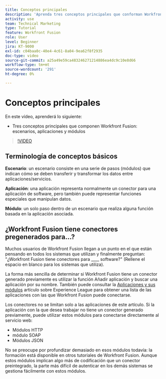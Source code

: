 ```yaml
---
title: Conceptos principales
description: 'Aprenda tres conceptos principales que conforman Workfront Fusion: escenarios, aplicaciones y módulos en [!DNL Adobe Workfront Fusion].'
activity: use
team: Technical Marketing
type: Tutorial
feature: Workfront Fusion
role: User
level: Beginner
jira: KT-9000
exl-id: c04baa0c-40e4-4c61-8a04-9ea62f8f2935
doc-type: video
source-git-commit: a25a49e59ca483246271214886ea4dc9c10e8d66
workflow-type: tm+mt
source-wordcount: '291'
ht-degree: 0%

---
```


# Conceptos principales

En este vídeo, aprenderá lo siguiente:

* Tres conceptos principales que componen Workfront Fusion: escenarios, aplicaciones y módulos

>[!VIDEO](https://video.tv.adobe.com/v/335260/?quality=12&learn=on)

## Terminología de conceptos básicos

**Escenario**: un escenario consiste en una serie de pasos (módulos) que indican cómo se deben transferir y transformar los datos entre aplicaciones/servicios.

**Aplicación**: una aplicación representa normalmente un conector para una aplicación de software, pero también puede representar funciones especiales que manipulan datos.

**Módulo**: un solo paso dentro de un escenario que realiza alguna función basada en la aplicación asociada.

## ¿Workfront Fusion tiene conectores pregenerados para...?

Muchos usuarios de Workfront Fusion llegan a un punto en el que están pensando en todos los sistemas que utilizan y finalmente preguntan: &quot;¿Workfront Fusion tiene conectores para ____ software?&quot; (Rellene el espacio en blanco para los sistemas que utiliza).

La forma más sencilla de determinar si Workfront Fusion tiene un conector generado previamente es utilizar la función Añadir aplicación y buscar una aplicación por su nombre. También puede consultar la [Aplicaciones y sus módulos](https://experienceleague.adobe.com/docs/workfront/using/adobe-workfront-fusion/fusion-apps-and-modules/apps-and-their-modules.html?lang=en) artículo sobre Experience League para obtener una lista de las aplicaciones con las que Workfront Fusion puede conectarse.

Los conectores no se limitan solo a las aplicaciones de este artículo. Si la aplicación con la que desea trabajar no tiene un conector generado previamente, puede utilizar estos módulos para conectarse directamente al servicio web:

* Módulos HTTP
* módulo SOAP
* Módulos JSON

No se preocupe por profundizar demasiado en esos módulos todavía: la formación está disponible en otros tutoriales de Workfront Fusion. Aunque estos módulos implican algo más de codificación que un conector preintegrado, la parte más difícil de autenticar en los demás sistemas se gestiona fácilmente con estos módulos.
